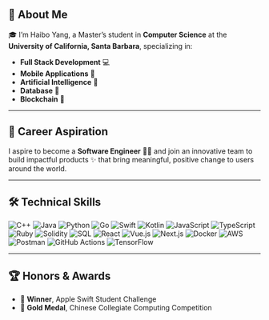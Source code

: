 ## 👋 About Me

🎓 I’m Haibo Yang, a Master’s student in **Computer Science** at the **University of California, Santa Barbara**, specializing in:

- **Full Stack Development** 💻  
- **Mobile Applications** 📱  
- **Artificial Intelligence** 🤖
- **Database** 📀
- **Blockchain** 🧱  

---

## 🚀 Career Aspiration

I aspire to become a **Software Engineer** 👨‍💻 and join an innovative team to build impactful products ✨ that bring meaningful, positive change to users around the world.

---

## 🛠️ Technical Skills

<p align="left">
  <!-- Programming Languages -->
  <img src="https://img.shields.io/badge/C++-00599C?style=flat&logo=c%2B%2B&logoColor=white" alt="C++" />
  <img src="https://img.shields.io/badge/Java-007396?style=flat&logo=java&logoColor=white" alt="Java" />
  <img src="https://img.shields.io/badge/Python-3776AB?style=flat&logo=python&logoColor=white" alt="Python" />
  <img src="https://img.shields.io/badge/Go-00ADD8?style=flat&logo=go&logoColor=white" alt="Go" />
  <img src="https://img.shields.io/badge/Swift-FA7343?style=flat&logo=swift&logoColor=white" alt="Swift" />
  <img src="https://img.shields.io/badge/Kotlin-7F52FF?style=flat&logo=kotlin&logoColor=white" alt="Kotlin" />
  <img src="https://img.shields.io/badge/JavaScript-F7DF1E?style=flat&logo=javascript&logoColor=black" alt="JavaScript" />
  <img src="https://img.shields.io/badge/TypeScript-3178C6?style=flat&logo=typescript&logoColor=white" alt="TypeScript" />
  <img src="https://img.shields.io/badge/Ruby-CC342D?style=flat&logo=ruby&logoColor=white" alt="Ruby" />
  <img src="https://img.shields.io/badge/Solidity-363636?style=flat&logo=solidity&logoColor=white" alt="Solidity" />
  <img src="https://img.shields.io/badge/SQL-4479A1?style=flat&logo=mysql&logoColor=white" alt="SQL" />

  <!-- Frontend & Mobile -->
  <img src="https://img.shields.io/badge/React-61DAFB?style=flat&logo=react&logoColor=black" alt="React" />
  <img src="https://img.shields.io/badge/Vue.js-4FC08D?style=flat&logo=vue.js&logoColor=white" alt="Vue.js" />
  <img src="https://img.shields.io/badge/Next.js-000000?style=flat&logo=next.js&logoColor=white" alt="Next.js" />

  <!-- DevOps & Tools -->
  <img src="https://img.shields.io/badge/Docker-2496ED?style=flat&logo=docker&logoColor=white" alt="Docker" />
  <img src="https://img.shields.io/badge/AWS-232F3E?style=flat&logo=amazon-aws&logoColor=white" alt="AWS" />
  <img src="https://img.shields.io/badge/Postman-FF6C37?style=flat&logo=postman&logoColor=white" alt="Postman" />
  <img src="https://img.shields.io/badge/GitHub%20Actions-2088FF?style=flat&logo=github-actions&logoColor=white" alt="GitHub Actions" />
  <img src="https://img.shields.io/badge/TensorFlow-FF6F00?style=flat&logo=tensorflow&logoColor=white" alt="TensorFlow" />
</p>

---

## 🏆 Honors & Awards

- 🥇 **Winner**, Apple Swift Student Challenge  
- 🥇 **Gold Medal**, Chinese Collegiate Computing Competition

<!--
**YoungHypo/YoungHypo** is a ✨ _special_ ✨ repository because its `README.md` (this file) appears on your GitHub profile.

Here are some ideas to get you started:

- 🔭 I’m currently working on ...
- 🌱 I’m currently learning ...
- 👯 I’m looking to collaborate on ...
- 🤔 I’m looking for help with ...
- 💬 Ask me about ...
- 📫 How to reach me: ...
- 😄 Pronouns: ...
- ⚡ Fun fact: ...
-->
